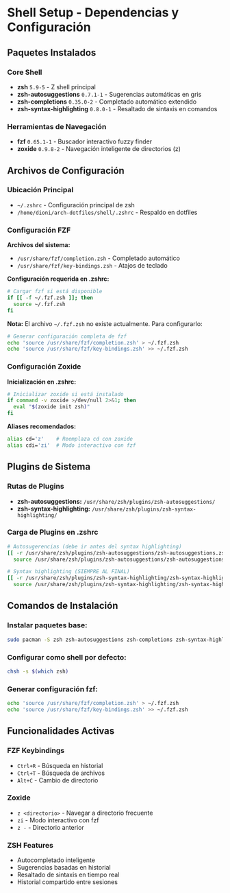 # Shell Setup - Dependencias y Configuración

## Paquetes Instalados

### Core Shell
- **zsh** `5.9-5` - Z shell principal
- **zsh-autosuggestions** `0.7.1-1` - Sugerencias automáticas en gris
- **zsh-completions** `0.35.0-2` - Completado automático extendido
- **zsh-syntax-highlighting** `0.8.0-1` - Resaltado de sintaxis en comandos

### Herramientas de Navegación
- **fzf** `0.65.1-1` - Buscador interactivo fuzzy finder
- **zoxide** `0.9.8-2` - Navegación inteligente de directorios (z)

## Archivos de Configuración

### Ubicación Principal
- `~/.zshrc` - Configuración principal de zsh
- `/home/dioni/arch-dotfiles/shell/.zshrc` - Respaldo en dotfiles

### Configuración FZF
**Archivos del sistema:**
- `/usr/share/fzf/completion.zsh` - Completado automático
- `/usr/share/fzf/key-bindings.zsh` - Atajos de teclado

**Configuración requerida en .zshrc:**
```zsh
# Cargar fzf si está disponible
if [[ -f ~/.fzf.zsh ]]; then
  source ~/.fzf.zsh
fi
```

**Nota:** El archivo `~/.fzf.zsh` no existe actualmente. Para configurarlo:
```bash
# Generar configuración completa de fzf
echo 'source /usr/share/fzf/completion.zsh' > ~/.fzf.zsh
echo 'source /usr/share/fzf/key-bindings.zsh' >> ~/.fzf.zsh
```

### Configuración Zoxide
**Inicialización en .zshrc:**
```zsh
# Inicializar zoxide si está instalado
if command -v zoxide >/dev/null 2>&1; then
  eval "$(zoxide init zsh)"
fi
```

**Aliases recomendados:**
```zsh
alias cd='z'    # Reemplaza cd con zoxide
alias cdi='zi'  # Modo interactivo con fzf
```

## Plugins de Sistema

### Rutas de Plugins
- **zsh-autosuggestions:** `/usr/share/zsh/plugins/zsh-autosuggestions/`
- **zsh-syntax-highlighting:** `/usr/share/zsh/plugins/zsh-syntax-highlighting/`

### Carga de Plugins en .zshrc
```zsh
# Autosugerencias (debe ir antes del syntax highlighting)
[[ -r /usr/share/zsh/plugins/zsh-autosuggestions/zsh-autosuggestions.zsh ]] && \
  source /usr/share/zsh/plugins/zsh-autosuggestions/zsh-autosuggestions.zsh

# Syntax highlighting (SIEMPRE AL FINAL)
[[ -r /usr/share/zsh/plugins/zsh-syntax-highlighting/zsh-syntax-highlighting.zsh ]] && \
  source /usr/share/zsh/plugins/zsh-syntax-highlighting/zsh-syntax-highlighting.zsh
```

## Comandos de Instalación

### Instalar paquetes base:
```bash
sudo pacman -S zsh zsh-autosuggestions zsh-completions zsh-syntax-highlighting fzf zoxide
```

### Configurar como shell por defecto:
```bash
chsh -s $(which zsh)
```

### Generar configuración fzf:
```bash
echo 'source /usr/share/fzf/completion.zsh' > ~/.fzf.zsh
echo 'source /usr/share/fzf/key-bindings.zsh' >> ~/.fzf.zsh
```

## Funcionalidades Activas

### FZF Keybindings
- `Ctrl+R` - Búsqueda en historial
- `Ctrl+T` - Búsqueda de archivos
- `Alt+C` - Cambio de directorio

### Zoxide
- `z <directorio>` - Navegar a directorio frecuente
- `zi` - Modo interactivo con fzf
- `z -` - Directorio anterior

### ZSH Features
- Autocompletado inteligente
- Sugerencias basadas en historial
- Resaltado de sintaxis en tiempo real
- Historial compartido entre sesiones